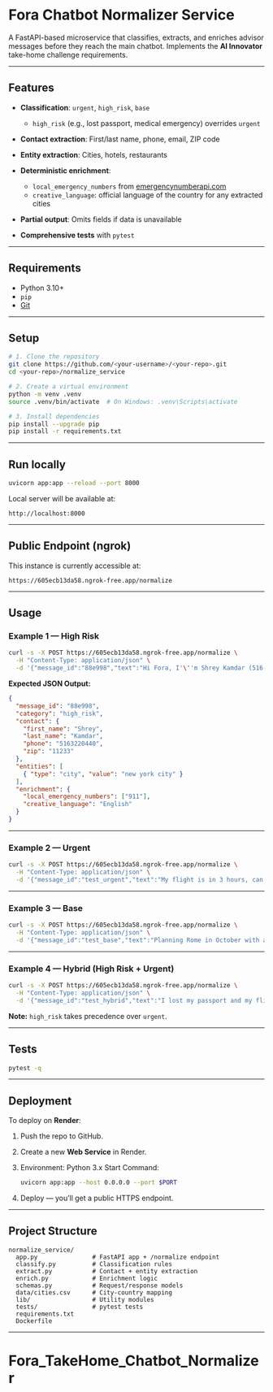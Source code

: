 # Fora Chatbot Normalizer Service

A FastAPI-based microservice that classifies, extracts, and enriches advisor messages before they reach the main chatbot.
Implements the **AI Innovator** take-home challenge requirements.

---

## Features

* **Classification**: `urgent`, `high_risk`, `base`

  * `high_risk` (e.g., lost passport, medical emergency) overrides `urgent`
* **Contact extraction**: First/last name, phone, email, ZIP code
* **Entity extraction**: Cities, hotels, restaurants
* **Deterministic enrichment**:

  * `local_emergency_numbers` from [emergencynumberapi.com](https://emergencynumberapi.com)
  * `creative_language`: official language of the country for any extracted cities
* **Partial output**: Omits fields if data is unavailable
* **Comprehensive tests** with `pytest`

---

## Requirements

* Python 3.10+
* `pip`
* [Git](https://git-scm.com/book/en/v2/Getting-Started-Installing-Git)

---

## Setup

```bash
# 1. Clone the repository
git clone https://github.com/<your-username>/<your-repo>.git
cd <your-repo>/normalize_service

# 2. Create a virtual environment
python -m venv .venv
source .venv/bin/activate  # On Windows: .venv\Scripts\activate

# 3. Install dependencies
pip install --upgrade pip
pip install -r requirements.txt
```

---

## Run locally

```bash
uvicorn app:app --reload --port 8000
```

Local server will be available at:

```
http://localhost:8000
```

---

## Public Endpoint (ngrok)

This instance is currently accessible at:

```
https://605ecb13da58.ngrok-free.app/normalize
```

---

## Usage

### Example 1 — High Risk

```bash
curl -s -X POST https://605ecb13da58.ngrok-free.app/normalize \
  -H "Content-Type: application/json" \
  -d '{"message_id":"88e998","text":"Hi Fora, I'\''m Shrey Kamdar (516-322-0440) in 11233. I have misplaced my passport in Brooklyn, Please Help!"}' | jq
```

**Expected JSON Output:**

```json
{
  "message_id": "88e998",
  "category": "high_risk",
  "contact": {
    "first_name": "Shrey",
    "last_name": "Kamdar",
    "phone": "5163220440",
    "zip": "11233"
  },
  "entities": [
    { "type": "city", "value": "new york city" }
  ],
  "enrichment": {
    "local_emergency_numbers": ["911"],
    "creative_language": "English"
  }
}
```

---

### Example 2 — Urgent

```bash
curl -s -X POST https://605ecb13da58.ngrok-free.app/normalize \
  -H "Content-Type: application/json" \
  -d '{"message_id":"test_urgent","text":"My flight is in 3 hours, can you confirm my booking?"}' | jq
```

---

### Example 3 — Base

```bash
curl -s -X POST https://605ecb13da58.ngrok-free.app/normalize \
  -H "Content-Type: application/json" \
  -d '{"message_id":"test_base","text":"Planning Rome in October with a stay at Chapter Roma and maybe NYC"}' | jq
```

---

### Example 4 — Hybrid (High Risk + Urgent)

```bash
curl -s -X POST https://605ecb13da58.ngrok-free.app/normalize \
  -H "Content-Type: application/json" \
  -d '{"message_id":"test_hybrid","text":"I lost my passport and my flight is in 2 hours, please help immediately!"}' | jq
```

**Note:** `high_risk` takes precedence over `urgent`.

---

## Tests

```bash
pytest -q
```

---

## Deployment

To deploy on **Render**:

1. Push the repo to GitHub.
2. Create a new **Web Service** in Render.
3. Environment: Python 3.x
   Start Command:

   ```bash
   uvicorn app:app --host 0.0.0.0 --port $PORT
   ```
4. Deploy — you’ll get a public HTTPS endpoint.

---

## Project Structure

```
normalize_service/
  app.py               # FastAPI app + /normalize endpoint
  classify.py          # Classification rules
  extract.py           # Contact + entity extraction
  enrich.py            # Enrichment logic
  schemas.py           # Request/response models
  data/cities.csv      # City-country mapping
  lib/                 # Utility modules
  tests/               # pytest tests
  requirements.txt
  Dockerfile
```

---

# Fora_TakeHome_Chatbot_Normalizer
